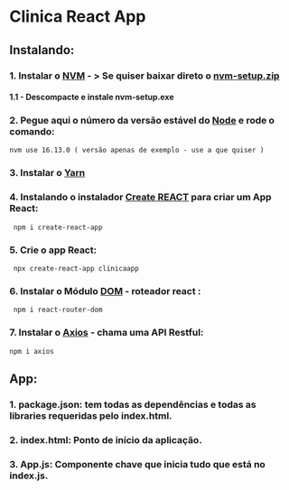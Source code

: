 # Clinica React App
## Instalando:
### 1. Instalar o [NVM](https://github.com/coreybutler/nvm-windows/releases) - > Se quiser baixar direto o [nvm-setup.zip](https://github.com/coreybutler/nvm-windows/releases/download/1.1.9/nvm-setup.zip)
#### 1.1 - Descompacte e instale nvm-setup.exe
### 2. Pegue aqui o número da versão estável do [Node](https://nodejs.org/) e rode o comando:
````
nvm use 16.13.0 ( versão apenas de exemplo - use a que quiser )
````
### 3. Instalar o [Yarn](https://classic.yarnpkg.com/lang/en/docs/install/#windows-stable)
### 4. Instalando o instalador [Create REACT](https://www.npmjs.com/package/create-react-app) para criar um App React:
````
 npm i create-react-app
 ````
### 5. Crie o app React:
````
 npx create-react-app clinicaapp
 ````
### 6. Instalar o Módulo [DOM](https://www.npmjs.com/package/react-router-dom) - roteador react :
````
 npm i react-router-dom
 ````
### 7. Instalar o [Axios](https://www.npmjs.com/package/axios) - chama uma API Restful:
````
npm i axios
````

## App:
### 1. package.json: tem todas as dependências e todas as libraries requeridas pelo index.html.
### 2. index.html: Ponto de início da aplicação.
### 3. App.js: Componente chave que inicia tudo que está no index.js.